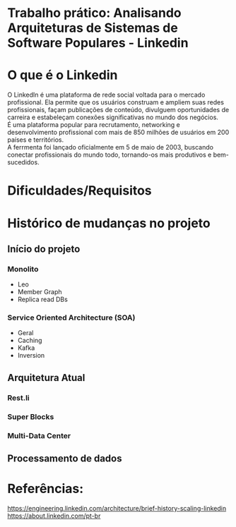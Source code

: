 # Trabalho prático: Analisando Arquiteturas de Sistemas de Software Populares - Linkedin

# O que é o Linkedin
  O LinkedIn é uma plataforma de rede social voltada para o mercado profissional. Ela permite que os usuários construam e ampliem suas redes profissionais, façam publicações de conteúdo, divulguem oportunidades de carreira e estabeleçam conexões significativas no mundo dos negócios.<br/> 
  É uma plataforma popular para recrutamento, networking e desenvolvimento profissional com mais de 850 milhões de usuários em 200 países e territórios.<br/> 
  A ferrmenta foi lançado oficialmente em 5 de maio de 2003, buscando conectar profissionais do mundo todo, tornando-os mais produtivos e bem-sucedidos.<br/> 


# Dificuldades/Requisitos


# Histórico de mudanças no projeto

## Início do projeto
### Monolito
  
* Leo
* Member Graph
* Replica read DBs

### Service Oriented Architecture (SOA)
* Geral
* Caching
* Kafka
* Inversion


## Arquitetura Atual

### Rest.li
### Super Blocks
### Multi-Data Center

## Processamento de dados


# Referências:

https://engineering.linkedin.com/architecture/brief-history-scaling-linkedin
https://about.linkedin.com/pt-br
